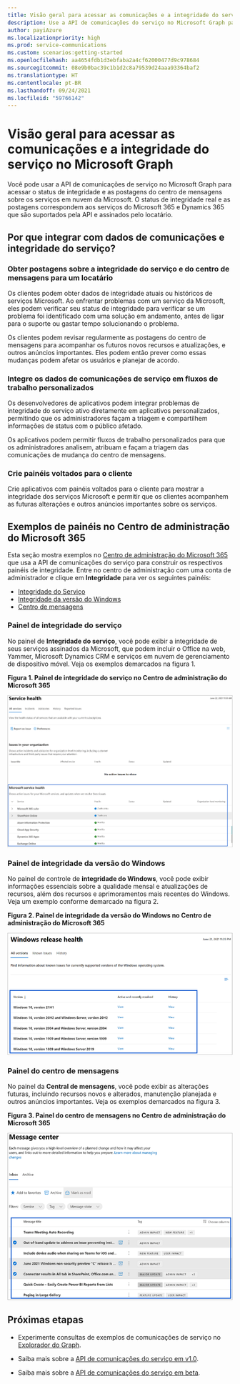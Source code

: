 ```yaml
---
title: Visão geral para acessar as comunicações e a integridade do serviço através do Microsoft Graph
description: Use a API de comunicações do serviço no Microsoft Graph para acessar o status de integridade e as postagens do centro de mensagens sobre os serviços em nuvem da Microsoft.
author: payiAzure
ms.localizationpriority: high
ms.prod: service-communications
ms.custom: scenarios:getting-started
ms.openlocfilehash: aa4654fdb1d3ebfaba2a4cf62000477d9c978684
ms.sourcegitcommit: 08e9b0bac39c1b1d2c8a79539d24aaa93364baf2
ms.translationtype: HT
ms.contentlocale: pt-BR
ms.lasthandoff: 09/24/2021
ms.locfileid: "59766142"
---
```

# <a name="overview-for-accessing-service-health-and-communications-in-microsoft-graph"></a>Visão geral para acessar as comunicações e a integridade do serviço no Microsoft Graph
Você pode usar a API de comunicações de serviço no Microsoft Graph para acessar o status de integridade e as postagens do centro de mensagens sobre os serviços em nuvem da Microsoft. O status de integridade real e as postagens correspondem aos serviços do Microsoft 365 e Dynamics 365 que são suportados pela API e assinados pelo locatário.

## <a name="why-integrate-with-service-health-and-communications-data"></a>Por que integrar com dados de comunicações e integridade do serviço?

### <a name="get-service-health-and-message-center-posts-for-a-tenant"></a>Obter postagens sobre a integridade do serviço e do centro de mensagens para um locatário
Os clientes podem obter dados de integridade atuais ou históricos de serviços Microsoft. Ao enfrentar problemas com um serviço da Microsoft, eles podem verificar seu status de integridade para verificar se um problema foi identificado com uma solução em andamento, antes de ligar para o suporte ou gastar tempo solucionando o problema. 

Os clientes podem revisar regularmente as postagens do centro de mensagens para acompanhar os futuros novos recursos e atualizações, e outros anúncios importantes. Eles podem então prever como essas mudanças podem afetar os usuários e planejar de acordo.

### <a name="integrate-service-communications-data-into-custom-workflows"></a>Integre os dados de comunicações de serviço em fluxos de trabalho personalizados
Os desenvolvedores de aplicativos podem integrar problemas de integridade do serviço ativo diretamente em aplicativos personalizados, permitindo que os administradores façam a triagem e compartilhem informações de status com o público afetado.

Os aplicativos podem permitir fluxos de trabalho personalizados para que os administradores analisem, atribuam e façam a triagem das comunicações de mudança do centro de mensagens.

### <a name="build-customer-facing-dashboards"></a>Crie painéis voltados para o cliente

Crie aplicativos com painéis voltados para o cliente para mostrar a integridade dos serviços Microsoft e permitir que os clientes acompanhem as futuras alterações e outros anúncios importantes sobre os serviços.


## <a name="dashboards-examples-in-microsoft-365-admin-center"></a>Exemplos de painéis no Centro de administração do Microsoft 365
Esta seção mostra exemplos no [Centro de administração do Microsoft 365](https://admin.microsoft.com/Adminportal/Home?source=applauncher#/homepage) que usa a API de comunicações do serviço para construir os respectivos painéis de integridade. Entre no centro de administração com uma conta de administrador e clique em **Integridade** para ver os seguintes painéis:
- [Integridade do Serviço](#service-health-dashboard)
- [Integridade da versão do Windows](#windows-release-health-dashboard)
- [Centro de mensagens](#message-center-dashboard)

### <a name="service-health-dashboard"></a>Painel de integridade do serviço

No painel de **Integridade do serviço**, você pode exibir a integridade de seus serviços assinados da Microsoft, que podem incluir o Office na web, Yammer, Microsoft Dynamics CRM e serviços em nuvem de gerenciamento de dispositivo móvel. Veja os exemplos demarcados na figura 1.

**Figura 1. Painel de integridade do serviço no Centro de administração do Microsoft 365**

![Captura de tela do painel de integridade do serviço do Centro de administração do Microsoft 365 para um usuário](images/service-communications-concept-overview-admin-center-serviceHealth2.png)

### <a name="windows-release-health-dashboard"></a>Painel de integridade da versão do Windows

No painel de controle de **integridade do Windows**, você pode exibir informações essenciais sobre a qualidade mensal e atualizações de recursos, além dos recursos e aprimoramentos mais recentes do Windows. Veja um exemplo conforme demarcado na figura 2.

**Figura 2. Painel de integridade da versão do Windows no Centro de administração do Microsoft 365**

![Captura de tela do painel de integridade da versão Windows do Centro de administração do Microsoft 365 para um usuário](images/service-communications-concept-overview-admin-center-windowshealth2.png)


### <a name="message-center-dashboard"></a>Painel do centro de mensagens
No painel da **Central de mensagens**, você pode exibir as alterações futuras, incluindo recursos novos e alterados, manutenção planejada e outros anúncios importantes. Veja os exemplos demarcados na figura 3.

**Figura 3. Painel do centro de mensagens no Centro de administração do Microsoft 365**

![Captura de tela do painel do centro de mensagens do Centro de administração do Microsoft 365 para um usuário](images/service-communications-concept-overview-admin-center-messagecenter2.png)



## <a name="next-steps"></a>Próximas etapas

- Experimente consultas de exemplos de comunicações de serviço no [Explorador do Graph](https://developer.microsoft.com/graph/graph-explorer/?request=admin%2FserviceAnnouncement%2FhealthOverviews&version=v1.0).

- Saiba mais sobre a [API de comunicações do serviço em v1.0](/graph/api/resources/service-communications-api-overview?view=graph-rest-1.0&preserve-view=true).

- Saiba mais sobre a [API de comunicações do serviço em beta](/graph/api/resources/service-communications-api-overview?view=graph-rest-beta&preserve-view=true).

